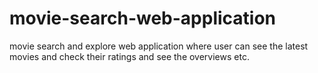 # movie-search-web-application
movie search and explore web application where user can see the latest movies and check their ratings and see the overviews etc.
